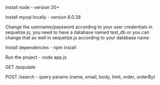 
Install node - version 20+

Install mysql locally - version 8.0.38

Change the username/password according
to your user credentials in sequelize.js,
you need to have a database named test_db
or you can change that as well in sequelize.js
according to your database name

Install dependencies - npm install

Run the project - node app.js

GET /populate

POST /search - query params 
(name, email, body, limit, order, orderBy)